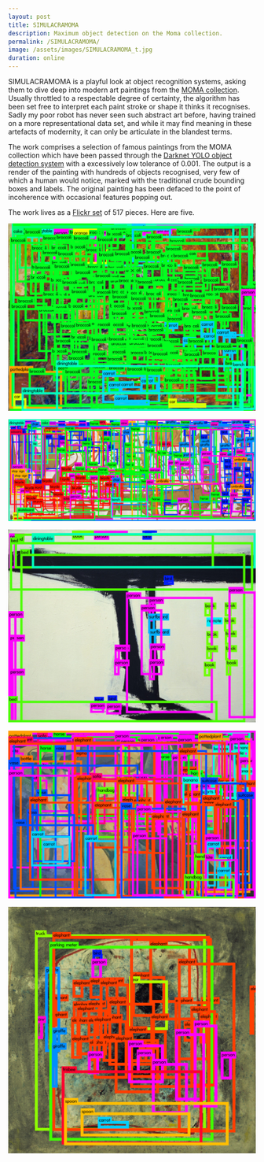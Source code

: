 ```yaml
---
layout: post
title: SIMULACRAMOMA
description: Maximum object detection on the Moma collection.
permalink: /SIMULACRAMOMA/
image: /assets/images/SIMULACRAMOMA_t.jpg
duration: online
---
```


SIMULACRAMOMA is a playful look at object recognition systems, asking them to dive deep into modern art paintings from the [MOMA collection](https://www.moma.org/collection/). Usually throttled to a respectable degree of certainty, the algorithm has been set free to interpret each paint stroke or shape it thinks it recognises. Sadly my poor robot has never seen such abstract art before, having trained on a more representational data set, and while it may find meaning in these artefacts of modernity, it can only be articulate in the blandest terms. 

The work comprises a selection of famous paintings from the MOMA collection which have been passed through the [Darknet YOLO object detection system](https://pjreddie.com/darknet/yolo/) with a excessively low tolerance of 0.001. The output is a render of the painting with hundreds of objects recognised, very few of which a human would notice, marked with the traditional crude bounding boxes and labels. The original painting has been defaced to the point of incoherence with occasional features popping out.  

The work lives as a [Flickr set](https://flic.kr/s/aHskSVjQp1) of 517 pieces. Here are five. 

![](/assets/images/SIMULACRAMOMA_1.jpg)

![](/assets/images/SIMULACRAMOMA_2.jpg)

![](/assets/images/SIMULACRAMOMA_3.jpg)

![](/assets/images/SIMULACRAMOMA_4.jpg)

![](/assets/images/SIMULACRAMOMA_5.jpg)
